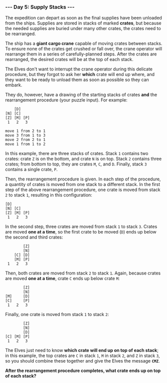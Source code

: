 ### --- Day 5: Supply Stacks ---

The expedition can depart as soon as the final supplies have been unloaded
from the ships. Supplies are stored in stacks of marked **crates**, but
because the needed supplies are buried under many other crates, the crates
need to be rearranged.

The ship has a **giant cargo crane** capable of moving crates between stacks.
To ensure none of the crates get crushed or fall over, the crane operator
will rearrange them in a series of carefully-planned steps. After the
crates are rearranged, the desired crates will be at the top of each stack.

The Elves don't want to interrupt the crane operator during this delicate
procedure, but they forgot to ask her **which** crate will end up where, and
they want to be ready to unload them as soon as possible so they can
embark.

They do, however, have a drawing of the starting stacks of crates **and** the
rearrangement procedure (your puzzle input). For example:

```
    [D]
[N] [C]
[Z] [M] [P]
 1   2   3

move 1 from 2 to 1
move 3 from 1 to 3
move 2 from 2 to 1
move 1 from 1 to 2
```

In this example, there are three stacks of crates. Stack `1` contains two
crates: crate `Z` is on the bottom, and crate `N` is on top. Stack `2` contains
three crates; from bottom to top, they are crates `M`, `C`, and `D`. Finally,
stack `3` contains a single crate, `P`.

Then, the rearrangement procedure is given. In each step of the procedure,
a quantity of crates is moved from one stack to a different stack. In the
first step of the above rearrangement procedure, one crate is moved from
stack `2` to stack `1`, resulting in this configuration:

```
[D]
[N] [C]
[Z] [M] [P]
 1   2   3
```

In the second step, three crates are moved from stack `1` to stack `3`. Crates
are moved **one at a time**, so the first crate to be moved (`D`) ends up below
the second and third crates:

```
        [Z]
        [N]
    [C] [D]
    [M] [P]
 1   2   3
```

Then, both crates are moved from stack `2` to stack `1`. Again, because crates
are moved **one at a time**, crate `C` ends up below crate `M`:

```
        [Z]
        [N]
[M]     [D]
[C]     [P]
 1   2   3
```

Finally, one crate is moved from stack `1` to stack `2`:

```
        [Z]
        [N]
        [D]
[C] [M] [P]
 1   2   3
```

The Elves just need to know **which crate will end up on top of each stack**;
in this example, the top crates are `C` in stack `1`, `M` in stack `2`, and `Z` in
stack `3`, so you should combine these together and give the Elves the
message **`CMZ`**.

**After the rearrangement procedure completes, what crate ends up on top
of each stack?**
